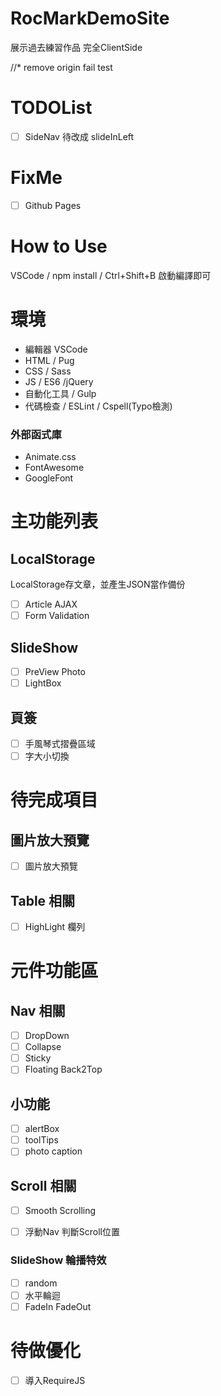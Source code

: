 # RocMarkDemoSite

展示過去練習作品
完全ClientSide

//* remove origin fail test

# TODOList
- [ ] SideNav 待改成 slideInLeft

# FixMe
- [ ] Github Pages

# How to Use
VSCode / npm install / Ctrl+Shift+B 啟動編譯即可

# 環境
- 編輯器 VSCode
- HTML / Pug
- CSS / Sass
- JS / ES6 /jQuery
- 自動化工具 / Gulp
- 代碼檢查 / ESLint / Cspell(Typo檢測)

### 外部函式庫
- Animate.css 
- FontAwesome 
- GoogleFont

# 主功能列表

## LocalStorage 
LocalStorage存文章，並產生JSON當作備份
- [ ] Article AJAX
- [ ] Form Validation

## SlideShow
- [ ] PreView Photo
- [ ] LightBox

## 頁簽
- [ ] 手風琴式摺疊區域
- [ ] 字大小切換

# 待完成項目

## 圖片放大預覽
- [ ] 圖片放大預覽

## Table 相關
- [ ] HighLight 欄列

# 元件功能區

## Nav 相關
- [ ] DropDown
- [ ] Collapse
- [ ] Sticky
- [ ] Floating Back2Top

## 小功能
- [ ] alertBox
- [ ] toolTips
- [ ] photo caption

## Scroll 相關
- [ ] Smooth Scrolling
- [ ] 浮動Nav 判斷Scroll位置


### SlideShow 輪播特效
- [ ] random
- [ ] 水平輪迴
- [ ] FadeIn FadeOut

# 待做優化
- [ ] 導入RequireJS